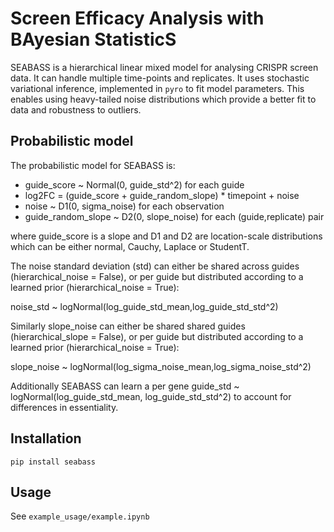 # Screen Efficacy Analysis with BAyesian StatisticS

SEABASS is a hierarchical linear mixed model for analysing CRISPR screen data. It can handle multiple time-points and replicates. It uses stochastic variational inference, implemented in `pyro` to fit model parameters. This enables using heavy-tailed noise distributions which provide a better fit to data and robustness to outliers. 

## Probabilistic model

The probabilistic model for SEABASS is: 

* guide_score ~ Normal(0, guide_std^2) for each guide
* log2FC = (guide_score + guide_random_slope) * timepoint + noise
* noise ~ D1(0, sigma_noise) for each observation
* guide_random_slope ~ D2(0, slope_noise) for each (guide,replicate) pair

where guide_score is a slope and D1 and D2 are location-scale distributions which can be either normal, Cauchy, Laplace or StudentT. 

The noise standard deviation (std) can either be shared across guides (hierarchical_noise = False), or per guide but distributed according to a learned prior (hierarchical_noise = True): 

noise_std ~ logNormal(log_guide_std_mean,log_guide_std_std^2)

Similarly slope_noise can either be shared shared guides (hierarchical_slope = False), or per guide but distributed according to a learned prior (hierarchical_noise = True):

slope_noise ~ logNormal(log_sigma_noise_mean,log_sigma_noise_std^2)

Additionally SEABASS can learn a per gene guide_std ~ logNormal(log_guide_std_mean, log_guide_std_std^2) to account for differences in essentiality. 

## Installation

`pip install seabass`

## Usage

See `example_usage/example.ipynb`